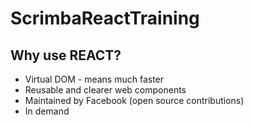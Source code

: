 # ScrimbaReactTraining

## Why use REACT?

- Virtual DOM - means much faster
- Reusable and clearer web components
- Maintained by Facebook (open source contributions)
- In demand

